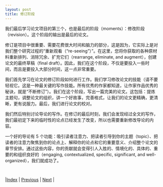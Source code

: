 ```yaml
---
layout: post
title: 修订阶段
---
```


我们最后学习论文项目的第三个，也是最后的阶段（moments）：修改阶段（revision）。这个阶段的输出是最后的论文。

修订是项目中很重要、需要花费很大时间和脑力的部分，这是因为，它实际上是对我们整个研究过程的“重新观看（“re-seeing”）”。在这里，您将你获取的各种原材料重新排列、消除冗余、扩充它们（rearrange, eliminate, and augment），创建论文的最终草稿（final draft）。因此，我们在这个阶段，不仅是要投入一些时间，而且是要投入大部分时间，这一点非常重要。

我们首先学习在论文的修订阶段如何进行工作。我们学习修改论文的技能（请不要轻视它。这是一种最关键的写作技能。所有优秀的作家都知道，让作家作品优秀的秘诀，就是“不断修订”）。我们在这个阶段，写出一篇完美的论文。这包括：提炼主题句，调整论文的组织，讲一个好故事，完善格式，让我们的论文更精确，更清晰，更有说服力。最后，我们进行论文的校对。

我们然后特别讨论导论的写作。在修订的最后时刻，我们会发现经过全文的写作，我们最初定下来的临时性的论点已经发生了改变，所以也需要重新修改导论的内容。

一个好的导论有 5 个功能：吸引读者注意力、把读者引导到你的主题（topic）、把读者的注意力聚焦到你的论点上、解释你的论点和它的重要意义、介绍整个论文的章节安排。通过这些内容，你的贡献就会变得引人入胜的、情境化的、具体的、重要的和组织良好的（engaging, contextualized, specific, significant, and well-organized），我们就成功了。

<br/>

|[Index](../) | [Previous](3-10-momentum) | [Next](4-2-revision) |
